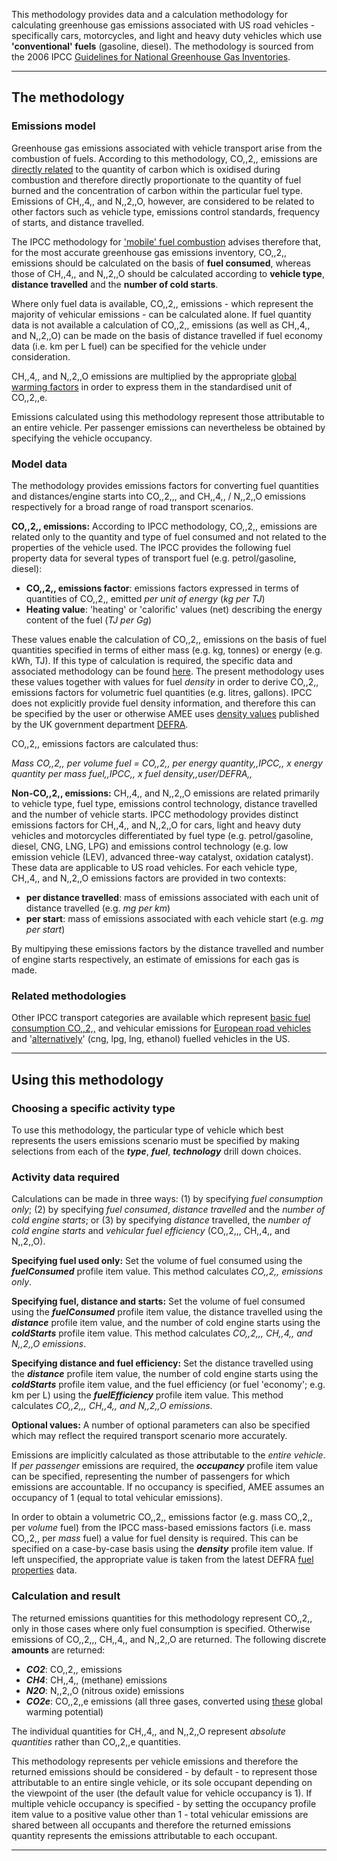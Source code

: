 This methodology provides data and a calculation methodology for
calculating greenhouse gas emissions associated with US road vehicles -
specifically cars, motorcycles, and light and heavy duty vehicles which
use **'conventional' fuels** (gasoline, diesel). The methodology is
sourced from the 2006 IPCC [Guidelines for National Greenhouse Gas
Inventories](http://www.ipcc-nggip.iges.or.jp/).

-----

## The methodology

### Emissions model

Greenhouse gas emissions associated with vehicle transport arise from
the combustion of fuels. According to this methodology, CO,,2,,
emissions are [directly related](Custom_emissions_factors) to the
quantity of carbon which is oxidised during combustion and therefore
directly proportionate to the quantity of fuel burned and the
concentration of carbon within the particular fuel type. Emissions of
CH,,4,, and N,,2,,O, however, are considered to be related to other
factors such as vehicle type, emissions control standards, frequency of
starts, and distance travelled.

The IPCC methodology for ['mobile' fuel
combustion](http://www.ipcc-nggip.iges.or.jp/public/2006gl/pdf/2_Volume2/V2_3_Ch3_Mobile_Combustion.pdf)
advises therefore that, for the most accurate greenhouse gas emissions
inventory, CO,,2,, emissions should be calculated on the basis of **fuel
consumed**, whereas those of CH,,4,, and N,,2,,O should be calculated
according to **vehicle type**, **distance travelled** and the **number
of cold starts**.

Where only fuel data is available, CO,,2,, emissions - which represent
the majority of vehicular emissions - can be calculated alone. If fuel
quantity data is not available a calculation of CO,,2,, emissions (as
well as CH,,4,, and N,,2,,O) can be made on the basis of distance
travelled if fuel economy data (i.e. km per L fuel) can be specified for
the vehicle under consideration.

CH,,4,, and N,,2,,O emissions are multiplied by the appropriate [global
warming factors](Greenhouse_gases_Global_warming_potentials) in order to
express them in the standardised unit of CO,,2,,e.

Emissions calculated using this methodology represent those attributable
to an entire vehicle. Per passenger emissions can nevertheless be
obtained by specifying the vehicle occupancy.

### Model data

The methodology provides emissions factors for converting fuel
quantities and distances/engine starts into CO,,2,,, and CH,,4,, /
N,,2,,O emissions respectively for a broad range of road transport
scenarios.

**CO,,2,, emissions:** According to IPCC methodology, CO,,2,, emissions
are related only to the quantity and type of fuel consumed and not
related to the properties of the vehicle used. The IPCC provides the
following fuel property data for several types of transport fuel (e.g.
petrol/gasoline, diesel):

  - **CO,,2,, emissions factor**: emissions factors expressed in terms
    of quantities of CO,,2,, emitted *per unit of energy* (*kg per TJ*)
  - **Heating value**: 'heating' or 'calorific' values (net) describing
    the energy content of the fuel (*TJ per Gg*)

These values enable the calculation of CO,,2,, emissions on the basis of
fuel quantities specified in terms of either mass (e.g. kg, tonnes) or
energy (e.g. kWh, TJ). If this type of calculation is required, the
specific data and associated methodology can be found
[here](Transport_fuels_by_IPCC). The present methodology uses these
values together with values for fuel *density* in order to derive
CO,,2,, emissions factors for volumetric fuel quantities (e.g. litres,
gallons). IPCC does not explicitly provide fuel density information, and
therefore this can be specified by the user or otherwise AMEE uses
[density values](Fuel_properties_by_DEFRA) published by the UK
government department [DEFRA](http://ww2.defra.gov.uk/).

CO,,2,, emissions factors are calculated thus:

*Mass CO,,2,, per volume fuel = CO,,2,, per energy quantity,,IPCC,, x
energy quantity per mass fuel,,IPCC,, x fuel density,,user/DEFRA,,*

**Non-CO,,2,, emissions:** CH,,4,, and N,,2,,O emissions are related
primarily to vehicle type, fuel type, emissions control technology,
distance travelled and the number of vehicle starts. IPCC methodology
provides distinct emissions factors for CH,,4,, and N,,2,,O for cars,
light and heavy duty vehicles and motorcycles differentiated by fuel
type (e.g. petrol/gasoline, diesel, CNG, LNG, LPG) and emissions control
technology (e.g. low emission vehicle (LEV), advanced three-way
catalyst, oxidation catalyst). These data are applicable to US road
vehicles. For each vehicle type, CH,,4,, and N,,2,,O emissions factors
are provided in two contexts:

  - **per distance travelled**: mass of emissions associated with each
    unit of distance travelled (e.g. *mg per km*)
  - **per start**: mass of emissions associated with each vehicle start
    (e.g. *mg per start*)

By multipying these emissions factors by the distance travelled and
number of engine starts respectively, an estimate of emissions for each
gas is made.

### Related methodologies

Other IPCC transport categories are available which represent [basic
fuel consumption CO,,2,,](Transport_fuels_by_IPCC) and vehicular
emissions for [European road vehicles](European_road_transport_by_IPCC)
and '[alternatively](US_road_transport_with_alternative_fuels_by_IPCC)'
(cng, lpg, lng, ethanol) fuelled vehicles in the US.

-----

## Using this methodology

### Choosing a specific activity type

To use this methodology, the particular type of vehicle which best
represents the users emissions scenario must be specified by making
selections from each of the ***type***, ***fuel***, ***technology***
drill down choices.

### Activity data required

Calculations can be made in three ways: (1) by specifying *fuel
consumption only*; (2) by specifying *fuel consumed*, *distance
travelled* and the *number of cold engine starts*; or (3) by specifying
*distance* travelled, the *number of cold engine starts* and *vehicular
fuel efficiency* (CO,,2,,, CH,,4,, and N,,2,,O).

**Specifying fuel used only:** Set the volume of fuel consumed using the
***fuelConsumed*** profile item value. This method calculates *CO,,2,,
emissions only*.

**Specifying fuel, distance and starts:** Set the volume of fuel
consumed using the ***fuelConsumed*** profile item value, the distance
travelled using the ***distance*** profile item value, and the number of
cold engine starts using the ***coldStarts*** profile item value. This
method calculates *CO,,2,,, CH,,4,, and N,,2,,O emissions*.

**Specifying distance and fuel efficiency:** Set the distance travelled
using the ***distance*** profile item value, the number of cold engine
starts using the ***coldStarts*** profile item value, and the fuel
efficiency (or fuel 'economy'; e.g. km per L) using the
***fuelEfficiency*** profile item value. This method calculates
*CO,,2,,, CH,,4,, and N,,2,,O emissions*.

**Optional values:** A number of optional parameters can also be
specified which may reflect the required transport scenario more
accurately.

Emissions are implicitly calculated as those attributable to the *entire
vehicle*. If *per passenger* emissions are required, the ***occupancy***
profile item value can be specified, representing the number of
passengers for which emissions are accountable. If no occupancy is
specified, AMEE assumes an occupancy of 1 (equal to total vehicular
emissions).

In order to obtain a volumetric CO,,2,, emissions factor (e.g. mass
CO,,2,, per *volume* fuel) from the IPCC mass-based emissions factors
(i.e. mass CO,,2,, per *mass* fuel) a value for fuel density is
required. This can be specified on a case-by-case basis using the
***density*** profile item value. If left unspecified, the appropriate
value is taken from the latest DEFRA [fuel
properties](Fuel_properties_by_DEFRA) data.

### Calculation and result

The returned emissions quantities for this methodology represent CO,,2,,
only in those cases where only fuel consumption is specified. Otherwise
emissions of CO,,2,,, CH,,4,, and N,,2,,O are returned. The following
discrete **amounts** are returned:

  - ***CO2***: CO,,2,, emissions
  - ***CH4***: CH,,4,, (methane) emissions
  - ***N2O***: N,,2,,O (nitrous oxide) emissions
  - ***CO2e***: CO,,2,,e emissions (all three gases, converted using
    [these](Greenhouse_gases_Global_warming_potentials) global warming
    potential)

The individual quantities for CH,,4,, and N,,2,,O represent *absolute
quantities* rather than CO,,2,,e quantities.

This methodology represents per vehicle emissions and therefore the
returned emissions should be considered - by default - to represent
those attributable to an entire single vehicle, or its sole occupant
depending on the viewpoint of the user (the default value for vehicle
occupancy is 1). If multiple vehicle occupancy is specified - by setting
the occupancy profile item value to a positive value other than 1 -
total vehicular emissions are shared between all occupants and therefore
the returned emissions quantity represents the emissions attributable to
each occupant.

-----
